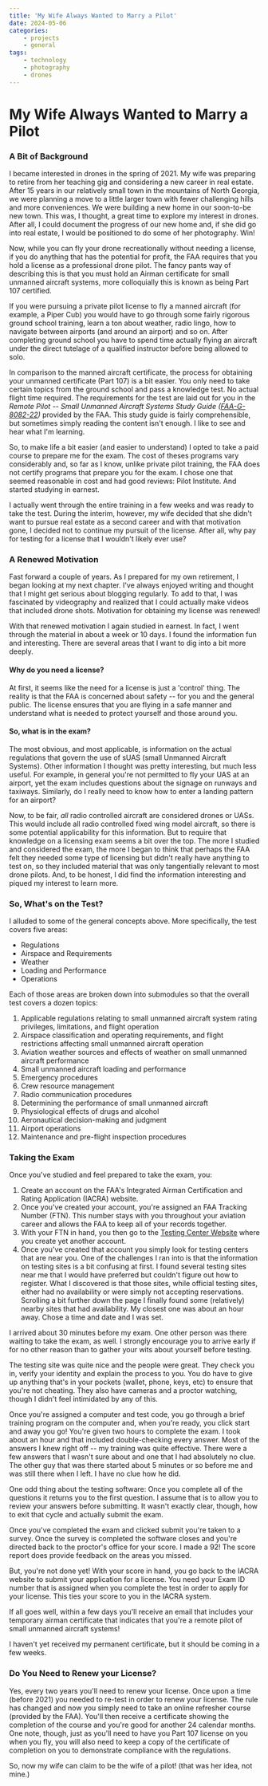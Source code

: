 ```yaml
---
title: 'My Wife Always Wanted to Marry a Pilot'
date: 2024-05-06
categories:
    - projects
    - general
tags:
    - technology
    - photography
    - drones
---
```

# My Wife Always Wanted to Marry a Pilot

### A Bit of Background

I became interested in drones in the spring of 2021.  My wife was preparing to retire from her teaching gig and considering a new career in real estate.  After 15 years in our relatively small town in the mountains of North Georgia, we were planning a move to a little larger town with fewer challenging hills and more conveniences. We were building a new home in our soon-to-be new town.  This was, I thought, a great time <!-- more -->to explore my interest in drones.  After all, I could document the progress of our new home and, if she did go into real estate, I would be positioned to do some of her photography.  Win!

Now, while you can fly your drone recreationally without needing a license, if you do anything that has the potential for profit, the FAA requires that you hold a license as a professional drone pilot. The fancy pants way of describing this is that you must hold an Airman certificate for small unmanned aircraft systems, more colloquially this is known as being Part 107 certified.

If you were pursuing a private pilot license to fly a manned aircraft (for example, a Piper Cub) you would have to go through some fairly rigorous ground school training, learn a ton about weather, radio lingo, how to navigate between airports (and around an airport) and so on. After completing ground school you have to spend time actually flying an aircraft under the direct tutelage of a qualified instructor before being allowed to solo.

In comparison to the manned aircraft certificate, the process for obtaining your unmanned certificate (Part 107) is a bit easier.  You only need to take certain topics from the ground school and pass a knowledge test.  No actual flight time required.  The requirements for the test are laid out for you in the *Remote Pilot -- Small Unmanned Aircraft Systems Study Guide ([FAA-G-8082-22](https://www.google.com/url?sa=t&source=web&rct=j&opi=89978449&url=https://www.faa.gov/sites/faa.gov/files/regulations_policies/handbooks_manuals/aviation/remote_pilot_study_guide.pdf&ved=2ahUKEwiwuJ33u-eFAxWErIQIHU7lBIUQFnoECAYQAQ&usg=AOvVaw3MXKA-tW2dc0bYz-JcA9Qh))* provided by the FAA.  This study guide is fairly comprehensible, but sometimes simply reading the content isn't enough.  I like to see and hear what I'm learning.

So, to make life a bit easier (and easier to understand) I opted to take a paid course to prepare me for the exam.  The cost of theses programs vary considerably and, so far as I know, unlike private pilot training, the FAA does not certify programs that prepare you for the exam. I chose one that seemed reasonable in cost and had good reviews: Pilot Institute. And started studying in earnest.

I actually went through the entire training in a few weeks and was ready to take the test. During the interim, however, my wife decided that she didn't want to pursue real estate as a second career and with that motivation gone, I decided not to continue my pursuit of the license.  After all, why pay for testing for a license that I wouldn't likely ever use?

### A Renewed Motivation

Fast forward a couple of years.  As I prepared for my own retirement, I began looking at my next chapter. I've always enjoyed writing and thought that I might get serious about blogging regularly.  To add to that, I was fascinated by videography and realized that I could actually make videos that included drone shots.  Motivation for obtaining my license was renewed! 

With that renewed motivation I again studied in earnest. In fact, I went through the material in about a week or 10 days. I found the information fun and interesting.  There are several areas that I want to dig into a bit more deeply.

#### Why do you need a license?  

At first, it seems like the need for a license is just a 'control' thing.  The reality is that the FAA is concerned about safety -- for you and the general public.  The license ensures that you are flying in a safe manner and understand what is needed to protect yourself and those around you.

#### So, what is in the exam?  

The most obvious, and most applicable, is information on the actual regulations that govern the use of sUAS (small Unmanned Aircraft Systems).  Other information I thought was pretty interesting, but much less useful.  For example, in general you're not permitted to fly your UAS at an airport, yet the exam includes questions about the signage on runways and taxiways.  Similarly, do I really need to know how to enter a landing pattern for an airport?  

Now, to be fair, *all* radio controlled aircraft are considered drones or UASs.  This would include all radio controlled fixed wing model aircraft, so there is some potential applicability for this information.  But to require that knowledge on a licensing exam seems a bit over the top.  The more I studied and considered the exam, the more I began to think that perhaps the FAA felt they needed some type of licensing but didn't really have anything to test on, so they included material that was only tangentially relevant to most drone pilots. And, to be honest, I did find the information interesting and piqued my interest to learn more.

### So, What's on the Test?

I alluded to some of the general concepts above. More specifically, the test covers five areas:
- Regulations
- Airspace and Requirements
- Weather
- Loading and Performance
- Operations

Each of those areas are broken down into submodules so that the overall test covers a dozen topics:
1. Applicable regulations relating to small unmanned aircraft system rating privileges, limitations, and flight operation
2. Airspace classification and operating requirements, and flight restrictions affecting small unmanned aircraft operation
3. Aviation weather sources and effects of weather on small unmanned aircraft performance
4. Small unmanned aircraft loading and performance
5. Emergency procedures
6. Crew resource management
7. Radio communication procedures
8. Determining the performance of small unmanned aircraft
9. Physiological effects of drugs and alcohol
10. Aeronautical decision-making and judgment
11. Airport operations
12. Maintenance and pre-flight inspection procedures

### Taking the Exam

Once you've studied and feel prepared to take the exam, you:
1. Create an account on the FAA's Integrated Airman Certification and Rating Application (IACRA) website.  
2. Once you've created your account, you're assigned an FAA Tracking Number (FTN). This number stays with you throughout your aviation career and allows the FAA to keep all of your records together.
3. With your FTN in hand, you then go to the [Testing Center Website](https://faa.psiexams.com/faa/login) where you create yet another account. 
4. Once you've created that account you simply look for testing centers that are near you. One of the challenges I ran into is that the information on testing sites is a bit confusing at first.  I found several testing sites near me that I would have preferred but couldn't figure out how to register.  What I discovered is that those sites, while official testing sites, either had no availability or were simply not accepting reservations.  Scrolling a bit further down the page I finally found some (relatively) nearby sites that had availability.  My closest one was about an hour away.  Chose a time and date and I was set.

I arrived about 30 minutes before my exam. One other person was there waiting to take the exam, as well.  I strongly encourage you to arrive early if for no other reason than to gather your wits about yourself before testing.

The testing site was quite nice and the people were great.  They check you in, verify your identity and explain the process to you.  You do have to give up anything that's in your pockets (wallet, phone, keys, etc) to ensure that you're not cheating.  They also have cameras and a proctor watching, though I didn't feel intimidated by any of this. 

Once you're assigned a computer and test code, you go through a brief training program on the computer and, when you're ready, you click start and away you go!  You're given two hours to complete the exam. I took about an hour and that included double-checking every answer.  Most of the answers I knew right off -- my training was quite effective.  There were a few answers that I wasn't sure about and one that I had absolutely no clue. The other guy that was there started about 5 minutes or so before me and was still there when I left.  I have no clue how he did.

One odd thing about the testing software: Once you complete all of the questions it returns you to the first question. I assume that is to allow you to review your answers before submitting.  It wasn't exactly clear, though, how to exit that cycle and actually submit the exam.

Once you've completed the exam and clicked submit you're taken to a survey.  Once the survey is completed the software closes and you're directed back to the proctor's office for your score.  I made a 92!  The score report does provide feedback on the areas you missed. 

But, you're not done yet!  With your score in hand, you go back to the IACRA website to submit your application for a license. You need your Exam ID number that is assigned when you complete the test in order to apply for your license. This ties your score to you in the IACRA system.

If all goes well, within a few days you'll receive an email that includes your temporary airman certificate that indicates that you're a remote pilot of small unmanned aircraft systems!  

I haven't yet received my permanent certificate, but it should be coming in a few weeks.

### Do You Need to Renew your License?

Yes, every two years you'll need to renew your license.  Once upon a time (before 2021) you needed to re-test in order to renew your license.  The rule has changed and now you simply need to take an online refresher course (provided by the FAA). You'll then receive a certificate showing the completion of the course and you're good for another 24 calendar months.  One note, though, just as you'll need to have you Part 107 license on you when you fly, you will also need to keep a copy of the certificate of completion on you to demonstrate compliance with the regulations.

So, now my wife can claim to be the wife of a pilot!  (that was her idea, not mine.)

